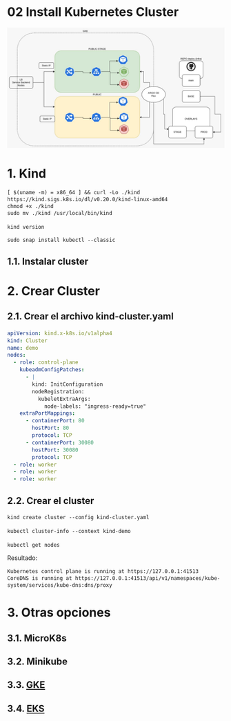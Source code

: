 
# 02 Install Kubernetes Cluster <!-- omit in toc -->

![Cluster](./assets/img/cluster.jpeg)

# 1. Kind
```
[ $(uname -m) = x86_64 ] && curl -Lo ./kind https://kind.sigs.k8s.io/dl/v0.20.0/kind-linux-amd64
chmod +x ./kind
sudo mv ./kind /usr/local/bin/kind

kind version
```

```
sudo snap install kubectl --classic
```

## 1.1. Instalar cluster
# 2. Crear Cluster
## 2.1. Crear el archivo kind-cluster.yaml
```yaml
apiVersion: kind.x-k8s.io/v1alpha4
kind: Cluster
name: demo
nodes:
  - role: control-plane
    kubeadmConfigPatches:
      - |
        kind: InitConfiguration
        nodeRegistration:
          kubeletExtraArgs:
            node-labels: "ingress-ready=true"
    extraPortMappings:
      - containerPort: 80
        hostPort: 80
        protocol: TCP
      - containerPort: 30080
        hostPort: 30080
        protocol: TCP
  - role: worker
  - role: worker
  - role: worker

```
## 2.2. Crear el cluster
```
kind create cluster --config kind-cluster.yaml

kubectl cluster-info --context kind-demo

kubectl get nodes
```
Resultado:
```
Kubernetes control plane is running at https://127.0.0.1:41513
CoreDNS is running at https://127.0.0.1:41513/api/v1/namespaces/kube-system/services/kube-dns:dns/proxy
```



# 3. Otras opciones
## 3.1. MicroK8s
## 3.2. Minikube
## 3.3. [GKE](./GKE.md)
## 3.4. [EKS](./EKS.md)
